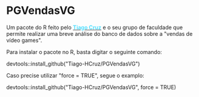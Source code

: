 # PGVendasVG
Um pacote do R feito pelo <b><a href='https://tiago-hcruz.github.io/Portfolio/' target='_blank'><font color='#52deff'>Tiago Cruz</font></a></b> e o seu grupo de faculdade que permite realizar uma breve análise do banco de dados sobre a "vendas de vídeo games".

Para instalar o pacote no R, basta digitar o seguinte comando:

devtools::install_github("Tiago-HCruz/PGVendasVG")

Caso precise utilizar "force = TRUE", segue o examplo:

devtools::install_github("Tiago-HCruz/PGVendasVG", force = TRUE)
